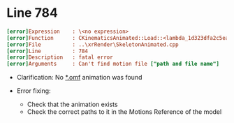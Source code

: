 # Line 784

```ini
[error]Expression    : \<no expression>
[error]Function      : CKinematicsAnimated::Load::<lambda_1d323dfa2c5eacee46e042904e528af6>::operator ()
[error]File          : ..\xrRender\SkeletonAnimated.cpp
[error]Line          : 784
[error]Description   : fatal error
[error]Arguments     : Can't find motion file ["path and file name"]
```

- Clarification: No [*.omf](../file-formats/animations/omf.md) animation was found

- Error fixing:
  - Check that the animation exists
  - Check the correct paths to it in the Motions Reference of the model

